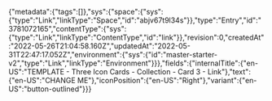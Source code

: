 {"metadata":{"tags":[]},"sys":{"space":{"sys":{"type":"Link","linkType":"Space","id":"abjv67t9l34s"}},"type":"Entry","id":"3781072165","contentType":{"sys":{"type":"Link","linkType":"ContentType","id":"link"}},"revision":0,"createdAt":"2022-05-26T21:04:58.160Z","updatedAt":"2022-05-31T22:47:17.052Z","environment":{"sys":{"id":"master-starter-v2","type":"Link","linkType":"Environment"}}},"fields":{"internalTitle":{"en-US":"TEMPLATE - Three Icon Cards - Collection - Card 3 - Link"},"text":{"en-US":"CHANGE ME"},"iconPosition":{"en-US":"Right"},"variant":{"en-US":"button-outlined"}}}